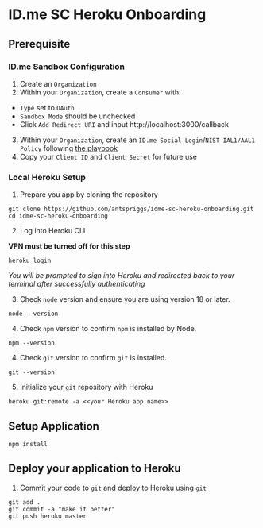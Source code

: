# ID.me SC Heroku Onboarding

## Prerequisite

### ID.me Sandbox Configuration

1. Create an `Organization` 
2. Within your `Organization`, create a `Consumer` with:
  - `Type` set to `OAuth`
  - `Sandbox Mode` should be unchecked
  - Click `Add Redirect URI` and input http://localhost:3000/callback
3. Within your `Organization`, create an `ID.me Social Login`/`NIST IAL1/AAL1` `Policy` following [the playbook]()
4. Copy your `Client ID` and `Client Secret` for future use

### Local Heroku Setup

1. Prepare you app by cloning the repository 

```
git clone https://github.com/antspriggs/idme-sc-heroku-onboarding.git
cd idme-sc-heroku-onboarding
```

2. Log into Heroku CLI 

**VPN must be turned off for this step**

```
heroku login
```

*You will be prompted to sign into Heroku and redirected back to your terminal after successfully authenticating*

3. Check `node` version and ensure you are using version 18 or later.

```
node --version
```

4. Check `npm` version to confirm `npm` is installed by Node.

```
npm --version
```

4. Check `git` version to confirm `git` is installed.

```
git --version
```

5. Initialize your `git` repository with Heroku

```
heroku git:remote -a <<your Heroku app name>>
```

## Setup Application

```
npm install
```



## Deploy your application to Heroku

1. Commit your code to `git` and deploy to Heroku using `git`

```
git add .
git commit -a "make it better"
git push heroku master
```
